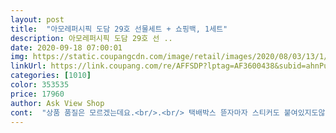 ```yaml
---
layout: post 
title:  "아모레퍼시픽 도담 29호 선물세트 + 쇼핑백, 1세트" 
description: 아모레퍼시픽 도담 29호 선 ..
date: 2020-09-18 07:00:01 
img: https://static.coupangcdn.com/image/retail/images/2020/08/03/13/1/d3a4124e-51ce-4fb2-abf0-a4dd73fc5392.jpg 
linkUrl: https://link.coupang.com/re/AFFSDP?lptag=AF3600438&subid=ahnPublicAsk&pageKey=1915470061&itemId=3252110633&vendorItemId=71239189427&traceid=V0-113-fa92ca189de7e25a 
categories: [1010] 
color: 353535 
price: 17960 
author: Ask View Shop 
cont:  "상품 품질은 모르겠는데요.<br/>.<br/> 택배박스 뜯자마자 스티커도 붙여있지도않고 무거워서 상자뚜껑 찢어질뻔 했어요.<br/> 배려해주세요<br/>선물용으로 딱 좋아요ㅎㅎ<br/>잘 사용하겠습니다<br/>품질상태, 디자인 good<br/>" 
---
```

